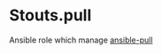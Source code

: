 Stouts.pull
===========

Ansible role which manage [ansible-pull](http://manpages.ubuntu.com/manpages/trusty/man1/ansible-pull.1.html)
